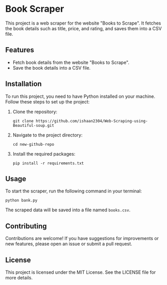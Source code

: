 # Book Scraper

This project is a web scraper for the website "Books to Scrape". It fetches the book details such as title, price, and rating, and saves them into a CSV file.

## Features

- Fetch book details from the website "Books to Scrape".
- Save the book details into a CSV file.

## Installation

To run this project, you need to have Python installed on your machine. Follow these steps to set up the project:

1. Clone the repository:
   ```
   git clone https://github.com/ishaan2304/Web-Scraping-using-Beautiful-soup.git
   ```

2. Navigate to the project directory:
   ```
   cd new-github-repo
   ```

3. Install the required packages:
   ```
   pip install -r requirements.txt
   ```

## Usage

To start the scraper, run the following command in your terminal:
```
python bank.py
```

The scraped data will be saved into a file named `books.csv`.

## Contributing

Contributions are welcome! If you have suggestions for improvements or new features, please open an issue or submit a pull request.

## License

This project is licensed under the MIT License. See the LICENSE file for more details.
